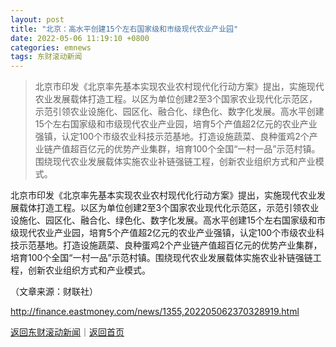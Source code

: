 ```yaml
---
layout: post
title: "北京：高水平创建15个左右国家级和市级现代农业产业园"
date: 2022-05-06 11:19:10 +0800
categories: emnews
tags: 东财滚动新闻
---
```

> 北京市印发《北京率先基本实现农业农村现代化行动方案》提出，实施现代农业发展载体打造工程。以区为单位创建2至3个国家农业现代化示范区，示范引领农业设施化、园区化、融合化、绿色化、数字化发展。高水平创建15个左右国家级和市级现代农业产业园，培育5个产值超2亿元的农业产业强镇，认定100个市级农业科技示范基地。打造设施蔬菜、良种蛋鸡2个产业链产值超百亿元的优势产业集群，培育100个全国“一村一品”示范村镇。围绕现代农业发展载体实施农业补链强链工程，创新农业组织方式和产业模式。

<p>北京市印发《北京率先基本实现农业农村现代化行动方案》提出，实施现代农业发展载体打造工程。以区为单位创建2至3个国家农业现代化示范区，示范引领农业设施化、园区化、融合化、绿色化、数字化发展。高水平创建15个左右国家级和市级现代农业产业园，培育5个产值超2亿元的农业产业强镇，认定100个市级农业科技示范基地。打造设施蔬菜、良种蛋鸡2个产业链产值超百亿元的优势产业集群，培育100个全国“一村一品”示范村镇。围绕现代农业发展载体实施农业补链强链工程，创新农业组织方式和产业模式。</p><p class="em_media">（文章来源：财联社）</p>

<http://finance.eastmoney.com/news/1355,202205062370328919.html>

[返回东财滚动新闻](//finews.withounder.com/emnews/)｜[返回首页](//finews.withounder.com/)